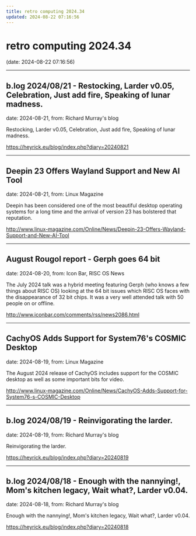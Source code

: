 ```yaml
---
title: retro computing 2024.34
updated: 2024-08-22 07:16:56
---
```


# retro computing 2024.34

(date: 2024-08-22 07:16:56)

---

## b.log 2024/08/21 - Restocking, Larder v0.05, Celebration, Just add fire, Speaking of lunar madness.

date: 2024-08-21, from: Richard Murray's blog

Restocking, Larder v0.05, Celebration, Just add fire, Speaking of lunar madness. 

<https://heyrick.eu/blog/index.php?diary=20240821>

---

## Deepin 23 Offers Wayland Support and New AI Tool

date: 2024-08-21, from: Linux Magazine

<p>Deepin has been considered one of the most beautiful desktop operating systems for a long time and the arrival of version 23 has bolstered that reputation.</p> 

<http://www.linux-magazine.com/Online/News/Deepin-23-Offers-Wayland-Support-and-New-AI-Tool>

---

## August Rougol report - Gerph goes 64 bit

date: 2024-08-20, from: Icon Bar, RISC OS News

The July 2024 talk was a hybrid meeting featuring Gerph (who knows a few things about RISC OS) looking at the 64 bit issues which RISC OS faces with the disappearance of 32 bit chips. It was a very well attended talk with 50 people on or offline. 

<http://www.iconbar.com/comments/rss/news2086.html>

---

## CachyOS Adds Support for System76's COSMIC Desktop

date: 2024-08-19, from: Linux Magazine

<p>The August 2024 release of CachyOS includes support for the COSMIC desktop as well as some important bits for video.</p> 

<http://www.linux-magazine.com/Online/News/CachyOS-Adds-Support-for-System76-s-COSMIC-Desktop>

---

## b.log 2024/08/19 - Reinvigorating the larder.

date: 2024-08-19, from: Richard Murray's blog

Reinvigorating the larder. 

<https://heyrick.eu/blog/index.php?diary=20240819>

---

## b.log 2024/08/18 - Enough with the nannying!, Mom's kitchen legacy, Wait what?, Larder v0.04.

date: 2024-08-18, from: Richard Murray's blog

Enough with the nannying!, Mom's kitchen legacy, Wait what?, Larder v0.04. 

<https://heyrick.eu/blog/index.php?diary=20240818>

